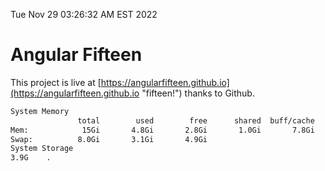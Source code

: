Tue Nov 29 03:26:32 AM EST 2022

# Angular Fifteen


This project is live at [https://angularfifteen.github.io](https://angularfifteen.github.io "fifteen!") thanks to Github.

```bash
System Memory
               total        used        free      shared  buff/cache   available
Mem:            15Gi       4.8Gi       2.8Gi       1.0Gi       7.8Gi       9.1Gi
Swap:          8.0Gi       3.1Gi       4.9Gi
System Storage
3.9G	.
```
```bash
